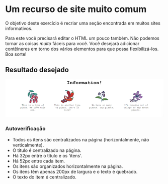 # Um recurso de site muito comum

O objetivo deste exercício é recriar uma seção encontrada em muitos sites informativos.

Para este você precisará editar o HTML um pouco também. Não podemos tornar as coisas _muito_ fáceis para você. Você desejará adicionar contêineres em torno dos vários elementos para que possa flexibilizá-los. Boa sorte!

## Resultado desejado

![resultado desejado](./desired-outcome.png)

### Autoverificação

- Todos os itens são centralizados na página (horizontalmente, não verticalmente).
- O título é centralizado na página.
- Há 32px entre o título e os 'itens'.
- Há 52px entre cada item.
- Os itens são organizados horizontalmente na página.
- Os itens têm apenas 200px de largura e o texto é quebrado.
- O texto do item é centralizado.
